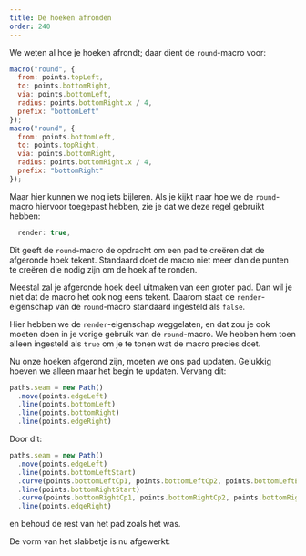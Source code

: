 ```yaml
---
title: De hoeken afronden
order: 240
---
```


We weten al hoe je hoeken afrondt; daar dient de `round`-macro voor:

```js
macro("round", {
  from: points.topLeft,
  to: points.bottomRight,
  via: points.bottomLeft,
  radius: points.bottomRight.x / 4,
  prefix: "bottomLeft"
});
macro("round", {
  from: points.bottomLeft,
  to: points.topRight,
  via: points.bottomRight,
  radius: points.bottomRight.x / 4,
  prefix: "bottomRight"
});
```

Maar hier kunnen we nog iets bijleren. Als je kijkt naar hoe we de `round`-macro hiervoor toegepast hebben, zie je dat we deze regel gebruikt hebben:

```js
  render: true,
```

Dit geeft de `round`-macro de opdracht om een pad te creëren dat de afgeronde hoek tekent. Standaard doet de macro niet meer dan de punten te creëren die nodig zijn om de hoek af te ronden.

Meestal zal je afgeronde hoek deel uitmaken van een groter pad. Dan wil je niet dat de macro het ook nog eens tekent. Daarom staat de `render`-eigenschap van de `round`-macro standaard ingesteld als `false`.

Hier hebben we de `render`-eigenschap weggelaten, en dat zou je ook moeten doen in je vorige gebruik van de `round`-macro. We hebben hem toen alleen ingesteld als `true` om je te tonen wat de macro precies doet.

Nu onze hoeken afgerond zijn, moeten we ons pad updaten. Gelukkig hoeven we alleen maar het begin te updaten. Vervang dit:

```js
paths.seam = new Path()
  .move(points.edgeLeft)
  .line(points.bottomLeft)
  .line(points.bottomRight)
  .line(points.edgeRight)
```

Door dit:

```js
paths.seam = new Path()
  .move(points.edgeLeft)
  .line(points.bottomLeftStart)
  .curve(points.bottomLeftCp1, points.bottomLeftCp2, points.bottomLeftEnd)
  .line(points.bottomRightStart)
  .curve(points.bottomRightCp1, points.bottomRightCp2, points.bottomRightEnd)
  .line(points.edgeRight)
```

en behoud de rest van het pad zoals het was.

De vorm van het slabbetje is nu afgewerkt:

<Example pattern="tutorial" part="step10" caption="That is looking a lot like a bib" />